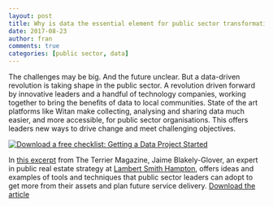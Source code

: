 ```yaml
---
layout: post
title: Why is data the essential element for public sector transformation?
date: 2017-08-23
author: fran
comments: true
categories: [public sector, data]
---
```

The challenges may be big. And the future unclear. But a data-driven revolution is taking shape in the public sector. A revolution driven forward by innovative leaders and a handful of technology companies, working together to bring the benefits of data to local communities. State of the art platforms like Witan make collecting, analysing and sharing data much easier, and more accessible, for public sector organisations. This offers leaders new ways to drive change and meet challenging objectives.

<!--more-->

<!--HubSpot Call-to-Action Code --><span class="hs-cta-wrapper" id="hs-cta-wrapper-2d5848d9-00d4-4807-8040-ee03471d6f27"><span class="hs-cta-node hs-cta-2d5848d9-00d4-4807-8040-ee03471d6f27" id="hs-cta-2d5848d9-00d4-4807-8040-ee03471d6f27"><!--[if lte IE 8]><div id="hs-cta-ie-element"></div><![endif]--><a href="https://cta-redirect.hubspot.com/cta/redirect/3461032/2d5848d9-00d4-4807-8040-ee03471d6f27"  target="_blank" ><img class="hs-cta-img" id="hs-cta-img-2d5848d9-00d4-4807-8040-ee03471d6f27" style="border-width:0px;" src="https://no-cache.hubspot.com/cta/default/3461032/2d5848d9-00d4-4807-8040-ee03471d6f27.png"  alt="Download a free checklist: Getting a Data Project Started"/></a><!-- end HubSpot Call-to-Action Code -->

In [this excerpt](https://cdn2.hubspot.net/hubfs/3461032/Mastodon%20C%20and%20LSH%20-%20Terrier%20article%20-%20Summer%202017.pdf) from The Terrier Magazine, Jaime Blakely-Glover, an expert in public real estate strategy at [Lambert Smith Hampton](http://www.lsh.co.uk), offers ideas and examples of tools and techniques that public sector leaders can adopt to get more from their assets and plan future service delivery.
[Download the article](https://cdn2.hubspot.net/hubfs/3461032/Mastodon%20C%20and%20LSH%20-%20Terrier%20article%20-%20Summer%202017.pdf)


